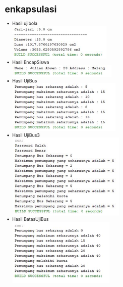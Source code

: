 # enkapsulasi
* Hasil ujibola <br>
![alt text](https://github.com/Pramuja/enkapsulasi/blob/master/ujibola.JPG)
* Hasil EncapSiswa <br>
![alt text](https://github.com/Pramuja/enkapsulasi/blob/master/hasilencapsiswa.JPG)
* Hasil UjiBus <br>
![alt text](https://github.com/Pramuja/enkapsulasi/blob/master/hasilujibus.JPG)
* Hasil UjiBus3 <br>
![alt text](https://github.com/Pramuja/enkapsulasi/blob/master/hasilujibus3.JPG)
* Hasil BatasUjiBus <br>
![alt text](https://github.com/Pramuja/enkapsulasi/blob/master/hasilbatasujibus.JPG)
